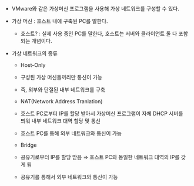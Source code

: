 - VMware와 같은 가상머신 프로그램을 사용해 가상 네트워크를 구성할 수 있다.
- 가상 머신 : 호스트 내에 구축된 PC를 말한다.
    - 호스트? : 실제 사용 중인 PC를 말한다, 호스트는 서버와 클라이언트 둘 다 포함되는 개념이다.

- 가상 네트워크의 종류

    - Host-Only
     - 구성된 가상 머신들끼리만 통신이 가능
     - 즉, 외부와 단절된 내부 네트워크를 구축

    - NAT(Network Address Tranlation)
     - 호스트 PC로부터 IP를 할당 받아서 가상머신 프로그램이 자체 DHCP 서버를 띄워 내부 네트워크 대역 할당 및 통신
     - 호스트 PC를 통해 외부 네트워크와 통신이 가능

    - Bridge
     - 공유기로부터 IP를 할당 받음 ⇒ 호스트 PC와 동일한 네트워크 대역의 IP를 갖게 됨
     - 공유기를 통해서 외부 네트워크와 통신이 가능
